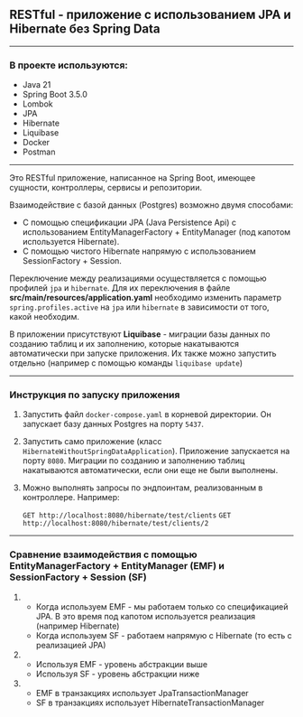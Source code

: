 ## RESTful - приложение с использованием JPA и Hibernate без Spring Data

---

### В проекте используются:
* Java 21
* Spring Boot 3.5.0
* Lombok
* JPA
* Hibernate
* Liquibase
* Docker
* Postman

---

Это RESTful приложение, написанное на Spring Boot, имеющее сущности, контроллеры, сервисы и репозитории. 

Взаимодействие с базой данных (Postgres) возможно двумя способами: 
* С помощью спецификации JPA (Java Persistence Api) с использованием 
EntityManagerFactory + EntityManager (под капотом используется Hibernate).
* С помощью чистого Hibernate напрямую с использованием SessionFactory + Session.

Переключение между реализациями осуществляется с помощью профилей `jpa` и `hibernate`.
Для их переключения в файле **src/main/resources/application.yaml** необходимо изменить параметр `spring.profiles.active` 
на `jpa` или `hibernate` в зависимости от того, какой необходим.

В приложении присутствуют **Liquibase** - миграции базы данных по созданию таблиц и их заполнению, 
которые накатываются автоматически при запуске приложения.
Их также можно запустить отдельно (например с помощью команды `liquibase update`)

---

### Инструкция по запуску приложения
1. Запустить файл `docker-compose.yaml` в корневой директории. Он запускает базу данных Postgres на порту `5437`.
2. Запустить само приложение (класс `HibernateWithoutSpringDataApplication`). Приложение запускается на порту `8080`.
    Миграции по созданию и заполнению таблиц накатываются автоматически, если они еще не были выполнены.
3. Можно выполнять запросы по эндпоинтам, реализованным в контроллере. Например:

    `GET http://localhost:8080/hibernate/test/clients`
    `GET http://localhost:8080/hibernate/test/clients/2`

---

### Сравнение взаимодействия с помощью EntityManagerFactory + EntityManager (EMF) и SessionFactory + Session (SF)

1. * Когда используем EMF - мы работаем только со спецификацией JPA. В это время под капотом используется реализация
    (например Hibernate)
   * Когда используем SF - работаем напрямую с Hibernate (то есть с реализацией JPA)


2. * Используя EMF - уровень абстракции выше
   * Используя SF - уровень абстракции ниже


3. * EMF в транзакциях использует JpaTransactionManager
   * SF в транзакциях использует HibernateTransactionManager